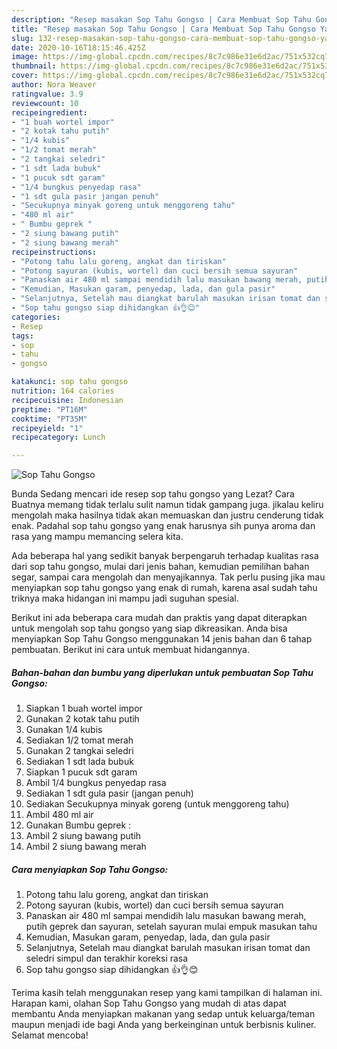 ```yaml
---
description: "Resep masakan Sop Tahu Gongso | Cara Membuat Sop Tahu Gongso Yang Sedap"
title: "Resep masakan Sop Tahu Gongso | Cara Membuat Sop Tahu Gongso Yang Sedap"
slug: 132-resep-masakan-sop-tahu-gongso-cara-membuat-sop-tahu-gongso-yang-sedap
date: 2020-10-16T18:15:46.425Z
image: https://img-global.cpcdn.com/recipes/8c7c986e31e6d2ac/751x532cq70/sop-tahu-gongso-foto-resep-utama.jpg
thumbnail: https://img-global.cpcdn.com/recipes/8c7c986e31e6d2ac/751x532cq70/sop-tahu-gongso-foto-resep-utama.jpg
cover: https://img-global.cpcdn.com/recipes/8c7c986e31e6d2ac/751x532cq70/sop-tahu-gongso-foto-resep-utama.jpg
author: Nora Weaver
ratingvalue: 3.9
reviewcount: 10
recipeingredient:
- "1 buah wortel impor"
- "2 kotak tahu putih"
- "1/4 kubis"
- "1/2 tomat merah"
- "2 tangkai seledri"
- "1 sdt lada bubuk"
- "1 pucuk sdt garam"
- "1/4 bungkus penyedap rasa"
- "1 sdt gula pasir jangan penuh"
- "Secukupnya minyak goreng untuk menggoreng tahu"
- "480 ml air"
- " Bumbu geprek "
- "2 siung bawang putih"
- "2 siung bawang merah"
recipeinstructions:
- "Potong tahu lalu goreng, angkat dan tiriskan"
- "Potong sayuran (kubis, wortel) dan cuci bersih semua sayuran"
- "Panaskan air 480 ml sampai mendidih lalu masukan bawang merah, putih geprek dan sayuran, setelah sayuran mulai empuk masukan tahu"
- "Kemudian, Masukan garam, penyedap, lada, dan gula pasir"
- "Selanjutnya, Setelah mau diangkat barulah masukan irisan tomat dan seledri simpul dan terakhir koreksi rasa"
- "Sop tahu gongso siap dihidangkan 👍👌😊"
categories:
- Resep
tags:
- sop
- tahu
- gongso

katakunci: sop tahu gongso 
nutrition: 164 calories
recipecuisine: Indonesian
preptime: "PT16M"
cooktime: "PT35M"
recipeyield: "1"
recipecategory: Lunch

---
```



![Sop Tahu Gongso](https://img-global.cpcdn.com/recipes/8c7c986e31e6d2ac/751x532cq70/sop-tahu-gongso-foto-resep-utama.jpg)

Bunda Sedang mencari ide resep sop tahu gongso yang Lezat? Cara Buatnya memang tidak terlalu sulit namun tidak gampang juga. jikalau keliru mengolah maka hasilnya tidak akan memuaskan dan justru cenderung tidak enak. Padahal sop tahu gongso yang enak harusnya sih punya aroma dan rasa yang mampu memancing selera kita.

Ada beberapa hal yang sedikit banyak berpengaruh terhadap kualitas rasa dari sop tahu gongso, mulai dari jenis bahan, kemudian pemilihan bahan segar, sampai cara mengolah dan menyajikannya. Tak perlu pusing jika mau menyiapkan sop tahu gongso yang enak di rumah, karena asal sudah tahu triknya maka hidangan ini mampu jadi suguhan spesial.




Berikut ini ada beberapa cara mudah dan praktis yang dapat diterapkan untuk mengolah sop tahu gongso yang siap dikreasikan. Anda bisa menyiapkan Sop Tahu Gongso menggunakan 14 jenis bahan dan 6 tahap pembuatan. Berikut ini cara untuk membuat hidangannya.

<!--inarticleads1-->

##### Bahan-bahan dan bumbu yang diperlukan untuk pembuatan Sop Tahu Gongso:

1. Siapkan 1 buah wortel impor
1. Gunakan 2 kotak tahu putih
1. Gunakan 1/4 kubis
1. Sediakan 1/2 tomat merah
1. Gunakan 2 tangkai seledri
1. Sediakan 1 sdt lada bubuk
1. Siapkan 1 pucuk sdt garam
1. Ambil 1/4 bungkus penyedap rasa
1. Sediakan 1 sdt gula pasir (jangan penuh)
1. Sediakan Secukupnya minyak goreng (untuk menggoreng tahu)
1. Ambil 480 ml air
1. Gunakan  Bumbu geprek :
1. Ambil 2 siung bawang putih
1. Ambil 2 siung bawang merah




<!--inarticleads2-->

##### Cara menyiapkan Sop Tahu Gongso:

1. Potong tahu lalu goreng, angkat dan tiriskan
1. Potong sayuran (kubis, wortel) dan cuci bersih semua sayuran
1. Panaskan air 480 ml sampai mendidih lalu masukan bawang merah, putih geprek dan sayuran, setelah sayuran mulai empuk masukan tahu
1. Kemudian, Masukan garam, penyedap, lada, dan gula pasir
1. Selanjutnya, Setelah mau diangkat barulah masukan irisan tomat dan seledri simpul dan terakhir koreksi rasa
1. Sop tahu gongso siap dihidangkan 👍👌😊




Terima kasih telah menggunakan resep yang kami tampilkan di halaman ini. Harapan kami, olahan Sop Tahu Gongso yang mudah di atas dapat membantu Anda menyiapkan makanan yang sedap untuk keluarga/teman maupun menjadi ide bagi Anda yang berkeinginan untuk berbisnis kuliner. Selamat mencoba!
